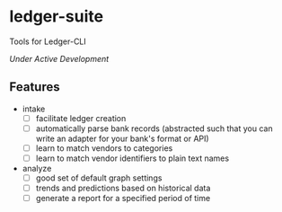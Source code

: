 # ledger-suite
Tools for Ledger-CLI

*Under Active Development*

## Features
- intake
	- [ ] facilitate ledger creation
	- [ ] automatically parse bank records (abstracted such that you can write an adapter for your bank's format or API)
	- [ ] learn to match vendors to categories
	- [ ] learn to match vendor identifiers to plain text names
- analyze
	- [ ] good set of default graph settings
	- [ ] trends and predictions based on historical data
	- [ ] generate a report for a specified period of time
